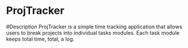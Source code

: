 # ProjTracker

#Description
ProjTracker is a simple time tracking application that allows users to break projects into individual tasks modules. Each task module keeps total time, total, a log.   
